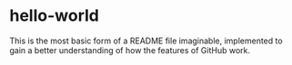 # hello-world

This is the most basic form of a README file imaginable, implemented to gain a better understanding of how 
the features of GitHub work.
